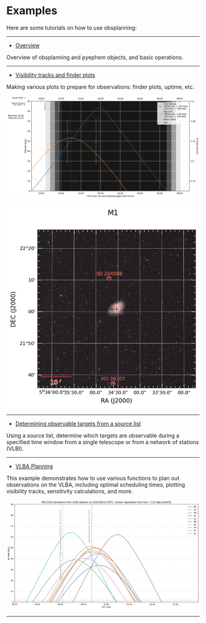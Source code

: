 
# Examples

Here are some tutorials on how to use obsplanning:

------------------

- [Overview](./examples/overview.md)

Overview of obsplanning and pyephem objects, and basic operations.

------------------

- [Visibility tracks and finder plots](./examples/classic_obsplots.md)

Making various plots to prepare for observations: finder plots, uptime, etc.

[![ ](./images/crab_visibility_tracks2.jpg "Visibility of a target")](./examples/classic_obsplots.md)

[![ ](./images/M1_multicolor.jpg "Visibility of a target")](./examples/classic_obsplots.md)


------------------

- [Determining observable targets from a source list](./examples/sourcelist_observability.md)

Using a source list, determine which targets are observable during a specified time window from a single telescope or from a network of stations (VLBI).

------------------

- [VLBA Planning](./examples/VLBAobs.md)

This example demonstrates how to use various functions to plan out observations on the VLBA, including optimal scheduling times, plotting visibility tracks, sensitivity calculations, and more.   

[![ ](./images/ngc1052_fullVLBA_september15.jpg "Visibility of a target at VLBA stations")](./examples/VLBAobs.md)

------------------








